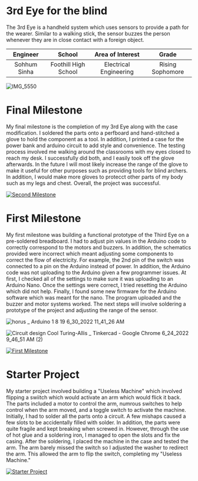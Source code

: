 # 3rd Eye for the blind
The 3rd Eye is a handheld system which uses sensors to provide a path for the wearer. Similar to a walking stick, the sensor buzzes the person whenever they are in close contact with a foreign object.

| **Engineer** | **School** | **Area of Interest** | **Grade** |
|:--:|:--:|:--:|:--:|
| Sohhum Sinha | Foothill High School | Electrical Engineering | Rising Sophomore

![IMG_5550](https://user-images.githubusercontent.com/69573579/174658622-24401884-583e-4028-9c01-c0be3f2a9fa8.JPG)

  
# Final Milestone

My final milestone is the completion of my 3rd Eye along with the case modification. I soldered the parts onto a perfboard and hand-stitched a glove to hold the component as a tool. In addition, I printed a case for the power bank and arduino circuit to add style and convenience. The testing process involved me walking around the classrooms with my eyes closed to reach my desk. I successfully did both, and I easily took off the glove afterwards. In the future I will most likely increase the range of the glove to make it useful for other purposes such as providing tools for blind archers. In addition, I would make more gloves to protecct other parts of my body such as my legs and chest. Overall, the project was successful.

[![Second Milestone](https://img.youtube.com/vi/ANeN8pQmkxE/sddefault.jpg)](https://www.youtube.com/watch?v=ANeN8pQmkxE "Second Milestone")
# First Milestone
  

My first milestone was building a functional prototype of the Third Eye on a pre-soldered breadboard. I had to adjust pin values in the Arduino code to correctly correspond to the motors and buzzers. In addition, the schematics provided were incorrect which meant adjusting some components to correct the flow of electricity. For example, the 2nd pin of the switch was connected to a pin on the Arduino instead of power. In addition, the Arduino code was not uploading to the Arduino given a few programmer issues. At first, I checked all of the settings to make sure it was uploading to an Arduino Nano. Once the settings were correct, I tried resetting the Arduino which did not help. Finally, I found some new firmware for the Arduino software which was meant for the nano. The program uploaded and the buzzer and motor systems worked. The next steps will involve soldering a prototype of the project and adjusting the range of the sensor.

![horus _ Arduino 1 8 19 6_30_2022 11_41_26 AM](https://user-images.githubusercontent.com/69573579/176754207-b9dc93c1-f12e-45b0-9823-7d46fce68ed7.png)

![Circuit design Cool Turing-Allis _ Tinkercad - Google Chrome 6_24_2022 9_46_51 AM (2)](https://user-images.githubusercontent.com/69573579/175605128-0f56ad6f-224c-42e6-ac73-c78de233044b.png)

[![First Milestone](https://img.youtube.com/vi/3v4VdlQ26po/sddefault.jpg)](https://www.youtube.com/watch?v=3v4VdlQ26po "First Milestone")
# Starter Project


My starter project involved building a "Useless Machine" which involved flipping a swiitch which would activate an arm which would flick it back. The parts included a motor to control the arm, numrous switches to help control when the arm moved, and a toggle switch to activate the machine. Initially, I had to solder all the parts onto a circuit. A few mishaps caused a few slots to be accidentally filled with solder. In addition, the parts were quite fragile and kept breaking when screwed in. However, through the use of hot glue and a soldering iron, I managed to open the slots and fix the casing. After the soldering, I placed the machine in the case and tested the arm. The arm barely missed the switch so I adjusted the washer to redirect the arm. This allowed the arm to flip the switch, completing my "Useless Machine."

[![Starter Project](https://i.ytimg.com/vi/SsVjeFhEn7E/hqdefault.jpg)](https://www.youtube.com/watch?v=SsVjeFhEn7E "Starter Project")
